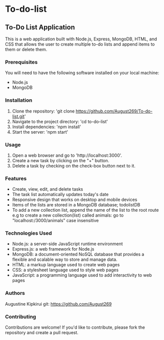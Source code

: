 # To-do-list
## To-Do List Application
This is a web application built with Node.js, Express, MongoDB, HTML, and CSS that allows the user to create multiple to-do lists and append items to them or delete them.
### Prerequisites
You will need to have the following software installed on your local machine:
- Node.js
- MongoDB
### Installation
1. Clone the repository: 'git clone https://github.com/August269/To-do-list.git'
2. Navigate to the project directory: 'cd to-do-list'
3. Install dependencies: 'npm install'
4. Start the server: 'npm start'
### Usage
1. Open a web browser and go to 'http://localhost:3000'.
2. Create a new task by clicking on the "+" button.
4. Delete a task by checking on the check-box button next to it.
### Features
- Create, view, edit, and delete tasks
- The task list automatically updates today's date
- Responsive design that works on desktop and mobile devices
- Items of the lists are stored in a MongoDB database; todolistDB
- To add a new collection list, append the name of the list to the root route e.g to create a new collection(list) called animals: go to "localhost:/3000/animals" case insensitive
### Technologies Used
- Node.js: a server-side JavaScript runtime environment
- Express.js: a web framework for Node.js
- MongoDB: a document-oriented NoSQL database that provides a flexible and scalable way to store and manage data.
- HTML: a markup language used to create web pages
- CSS: a stylesheet language used to style web pages
- JavaScript: a programming language used to add interactivity to web pages
### Authors
Augustine Kipkirui git: https://github.com/August269
### Contributing
Contributions are welcome! If you'd like to contribute, please fork the repository and create a pull request.
